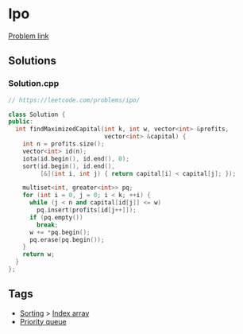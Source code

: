 # Ipo

[Problem link](https://leetcode.com/problems/ipo/)

## Solutions


### Solution.cpp
```cpp
// https://leetcode.com/problems/ipo/

class Solution {
public:
  int findMaximizedCapital(int k, int w, vector<int> &profits,
                           vector<int> &capital) {
    int n = profits.size();
    vector<int> id(n);
    iota(id.begin(), id.end(), 0);
    sort(id.begin(), id.end(),
         [&](int i, int j) { return capital[i] < capital[j]; });

    multiset<int, greater<int>> pq;
    for (int i = 0, j = 0; i < k; ++i) {
      while (j < n and capital[id[j]] <= w)
        pq.insert(profits[id[j++]]);
      if (pq.empty())
        break;
      w += *pq.begin();
      pq.erase(pq.begin());
    }
    return w;
  }
};
```
## Tags

* [Sorting](/README.md#Sorting) > [Index array](/README.md#Sorting-Index_array)
* [Priority queue](/README.md#Priority_queue)
